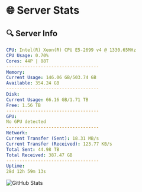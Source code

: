 # 🌐 Server Stats
## 🔍 Server Info
```yaml
CPU: Intel(R) Xeon(R) CPU E5-2699 v4 @ 1330.65MHz
CPU Usage: 0.70%
Cores: 44P | 88T
-----------------------------------
Memory:
Current Usage: 146.06 GB/503.74 GB
Available: 354.24 GB
-----------------------------------
Disk:
Current Usage: 66.16 GB/1.71 TB
Free: 1.56 TB
-----------------------------------
GPU:
No GPU detected
-----------------------------------
Network:
Current Transfer (Sent): 18.31 MB/s
Current Transfer (Received): 123.77 KB/s
Total Sent: 44.98 TB
Total Received: 387.47 GB
-----------------------------------
Uptime:
28d 12h 59m 13s
```
![GitHub Stats](https://img.shields.io/badge/Updated-2025-04-05_10:22:02-blue)